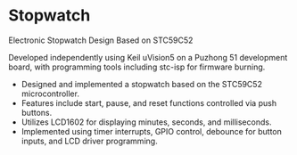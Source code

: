 # Stopwatch
Electronic Stopwatch Design Based on STC59C52

Developed independently using Keil uVision5 on a Puzhong 51 development board, with programming tools including stc-isp for firmware burning.

- Designed and implemented a stopwatch based on the STC59C52 microcontroller.
- Features include start, pause, and reset functions controlled via push buttons.
- Utilizes LCD1602 for displaying minutes, seconds, and milliseconds.
- Implemented using timer interrupts, GPIO control, debounce for button inputs, and LCD driver programming.
